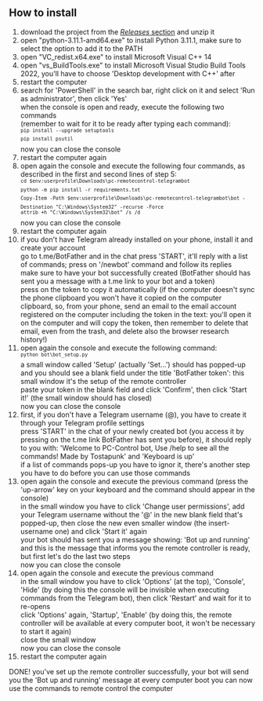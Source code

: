 ## How to install ##
1. download the project from the [*Releases* section](https://www.github.com/martinotecco/pc-remotecontrol-telegrambot/releases) and unzip it <br />
2. open "python-3.11.1-amd64.exe" to install Python 3.11.1, make sure to select the option to add it to the PATH <br />
3. open "VC_redist.x64.exe" to install Microsoft Visual C++ 14 <br />
4. open "vs_BuildTools.exe" to install Microsoft Visual Studio Build Tools 2022, you'll have to choose 'Desktop development with C++' after <br />
5. restart the computer <br />
6. search for 'PowerShell' in the search bar, right click on it and select 'Run as administrator', then click 'Yes' <br />
   when the console is open and ready, execute the following two commands <br />
   (remember to wait for it to be ready after typing each command): <br />
      <sup>`pip install --upgrade setuptools`</sup> <br />
      <sup>`pip install psutil`</sup> <br />
   now you can close the console <br />
7. restart the computer again <br />
8. open again the console and execute the following four commands, as described in the first and second lines of step 5: <br />
      <sup>`cd $env:userprofile\Downloads\pc-remotecontrol-telegrambot`</sup> <br />
      <sup>`python -m pip install -r requirements.txt`</sup> <br />
      <sup>`Copy-Item -Path $env:userprofile\Downloads\pc-remotecontrol-telegrambot\bot -Destination "C:\Windows\System32" -recurse -Force`</sup> <br />
      <sup>`attrib +h "C:\Windows\System32\bot" /s /d`</sup> <br />
   now you can close the console <br />
9. restart the computer again <br />
10. if you don't have Telegram already installed on your phone, install it and create your account <br />
    go to t.me/BotFather and in the chat press 'START', it'll reply with a list of commands; press on '/newbot' command and follow its replies <br />
    make sure to have your bot successfully created (BotFather should has sent you a message with a t.me link to your bot and a token) <br />
    press on the token to copy it automatically (if the computer doesn't sync the phone clipboard you won't have it copied on the computer clipboard, so, from your phone, send an email to the email account registered on the computer including the token in the text: you'll open it on the computer and will copy the token, then remember to delete that email, even from the trash, and delete also the browser research history!) <br />
11. open again the console and execute the following command: <br />
       <sup>`python bot\bot_setup.py`</sup> <br />
    a small window called 'Setup' (actually 'Set...') should has popped-up and you should see a blank field under the title 'BotFather token': this small window it's the setup of the remote controller <br />
    paste your token in the blank field and click 'Confirm', then click 'Start it!' (the small window should has closed) <br />
    now you can close the console <br />
12. first, if you don't have a Telegram username (@<yourtag>), you have to create it through your Telegram profile settings <br />
    press 'START' in the chat of your newly created bot (you access it by pressing on the t.me link BotFather has sent you before), it should reply to you with: 'Welcome to PC-Control bot, Use /help to see all the commands! Made by Tostapunk' and 'Keyboard is up' <br />
    if a list of commands pops-up you have to ignor it, there's another step you have to do before you can use those commands <br />
13. open again the console and execute the previous command (press the 'up-arrow' key on your keyboard and the command should appear in the console) <br />
    in the small window you have to click 'Change user permissions', add your Telegram username without the '@' in the new blank field that's popped-up, then close the new even smaller window (the insert-username one) and click 'Start it' again <br />
    your bot should has sent you a message showing: 'Bot up and running' and this is the message that informs you the remote controller is ready, but first let's do the last two steps <br />
    now you can close the console <br />
14. open again the console and execute the previous command <br />
    in the small window you have to click 'Options' (at the top), 'Console', 'Hide' (by doing this the console will be invisible when executing commands from the Telegram bot), then click 'Restart' and wait for it to re-opens <br />
    click 'Options' again, 'Startup', 'Enable' (by doing this, the remote controller will be available at every computer boot, it won't be necessary to start it again) <br />
    close the small window <br />
    now you can close the console <br />
15. restart the computer again <br />

DONE! you've set up the remote controller successfully, your bot will send you the 'Bot up and running' message at every computer boot
you can now use the commands to remote control the computer
